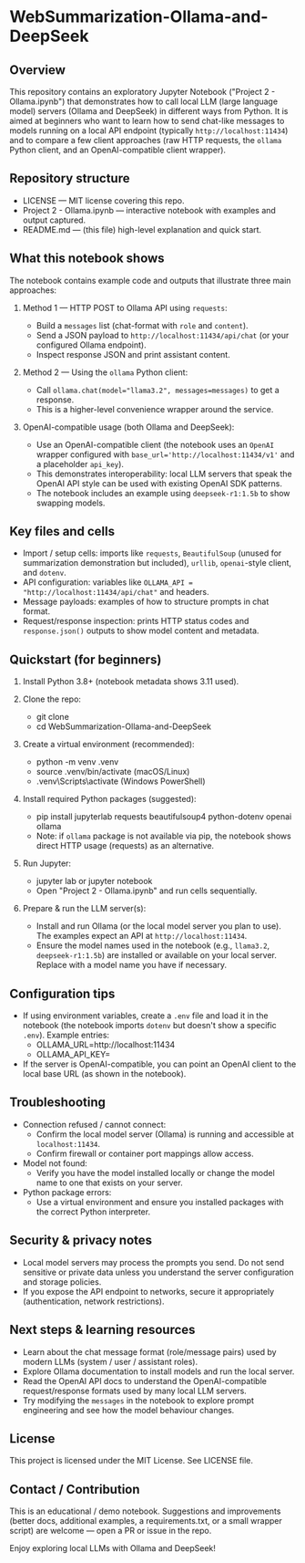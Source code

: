 # WebSummarization-Ollama-and-DeepSeek 

Overview 
--------
This repository contains an exploratory Jupyter Notebook ("Project 2 - Ollama.ipynb") that demonstrates how to call local LLM (large language model) servers (Ollama and DeepSeek) in different ways from Python. It is aimed at beginners who want to learn how to send chat-like messages to models running on a local API endpoint (typically `http://localhost:11434`) and to compare a few client approaches (raw HTTP requests, the `ollama` Python client, and an OpenAI-compatible client wrapper).

Repository structure 
--------------------
- LICENSE — MIT license covering this repo.
- Project 2 - Ollama.ipynb — interactive notebook with examples and output captured.
- README.md — (this file) high-level explanation and quick start.

What this notebook shows
------------------------
The notebook contains example code and outputs that illustrate three main approaches:

1. Method 1 — HTTP POST to Ollama API using `requests`:
   - Build a `messages` list (chat-format with `role` and `content`).
   - Send a JSON payload to `http://localhost:11434/api/chat` (or your configured Ollama endpoint).
   - Inspect response JSON and print assistant content.

2. Method 2 — Using the `ollama` Python client:
   - Call `ollama.chat(model="llama3.2", messages=messages)` to get a response.
   - This is a higher-level convenience wrapper around the service.

3. OpenAI-compatible usage (both Ollama and DeepSeek):
   - Use an OpenAI-compatible client (the notebook uses an `OpenAI` wrapper configured with `base_url='http://localhost:11434/v1'` and a placeholder `api_key`).
   - This demonstrates interoperability: local LLM servers that speak the OpenAI API style can be used with existing OpenAI SDK patterns.
   - The notebook includes an example using `deepseek-r1:1.5b` to show swapping models.

Key files and cells
-------------------
- Import / setup cells: imports like `requests`, `BeautifulSoup` (unused for summarization demonstration but included), `urllib`, `openai`-style client, and `dotenv`.
- API configuration: variables like `OLLAMA_API = "http://localhost:11434/api/chat"` and headers.
- Message payloads: examples of how to structure prompts in chat format.
- Request/response inspection: prints HTTP status codes and `response.json()` outputs to show model content and metadata.

Quickstart (for beginners)
--------------------------
1. Install Python 3.8+ (notebook metadata shows 3.11 used).
2. Clone the repo:
   - git clone <repo-url>
   - cd WebSummarization-Ollama-and-DeepSeek

3. Create a virtual environment (recommended):
   - python -m venv .venv
   - source .venv/bin/activate  (macOS/Linux)
   - .venv\Scripts\activate     (Windows PowerShell)

4. Install required Python packages (suggested):
   - pip install jupyterlab requests beautifulsoup4 python-dotenv openai ollama
   - Note: if `ollama` package is not available via pip, the notebook shows direct HTTP usage (requests) as an alternative.

5. Run Jupyter:
   - jupyter lab  or  jupyter notebook
   - Open "Project 2 - Ollama.ipynb" and run cells sequentially.

6. Prepare & run the LLM server(s):
   - Install and run Ollama (or the local model server you plan to use). The examples expect an API at `http://localhost:11434`.
   - Ensure the model names used in the notebook (e.g., `llama3.2`, `deepseek-r1:1.5b`) are installed or available on your local server. Replace with a model name you have if necessary.

Configuration tips
------------------
- If using environment variables, create a `.env` file and load it in the notebook (the notebook imports `dotenv` but doesn't show a specific `.env`). Example entries:
  - OLLAMA_URL=http://localhost:11434
  - OLLAMA_API_KEY=<your-key-if-required>
- If the server is OpenAI-compatible, you can point an OpenAI client to the local base URL (as shown in the notebook).

Troubleshooting
---------------
- Connection refused / cannot connect:
  - Confirm the local model server (Ollama) is running and accessible at `localhost:11434`.
  - Confirm firewall or container port mappings allow access.
- Model not found:
  - Verify you have the model installed locally or change the model name to one that exists on your server.
- Python package errors:
  - Use a virtual environment and ensure you installed packages with the correct Python interpreter.

Security & privacy notes
------------------------
- Local model servers may process the prompts you send. Do not send sensitive or private data unless you understand the server configuration and storage policies.
- If you expose the API endpoint to networks, secure it appropriately (authentication, network restrictions).

Next steps & learning resources
-------------------------------
- Learn about the chat message format (role/message pairs) used by modern LLMs (system / user / assistant roles).
- Explore Ollama documentation to install models and run the local server.
- Read the OpenAI API docs to understand the OpenAI-compatible request/response formats used by many local LLM servers.
- Try modifying the `messages` in the notebook to explore prompt engineering and see how the model behaviour changes.

License
-------
This project is licensed under the MIT License. See LICENSE file.

Contact / Contribution
----------------------
This is an educational / demo notebook. Suggestions and improvements (better docs, additional examples, a requirements.txt, or a small wrapper script) are welcome — open a PR or issue in the repo.

Enjoy exploring local LLMs with Ollama and DeepSeek!
